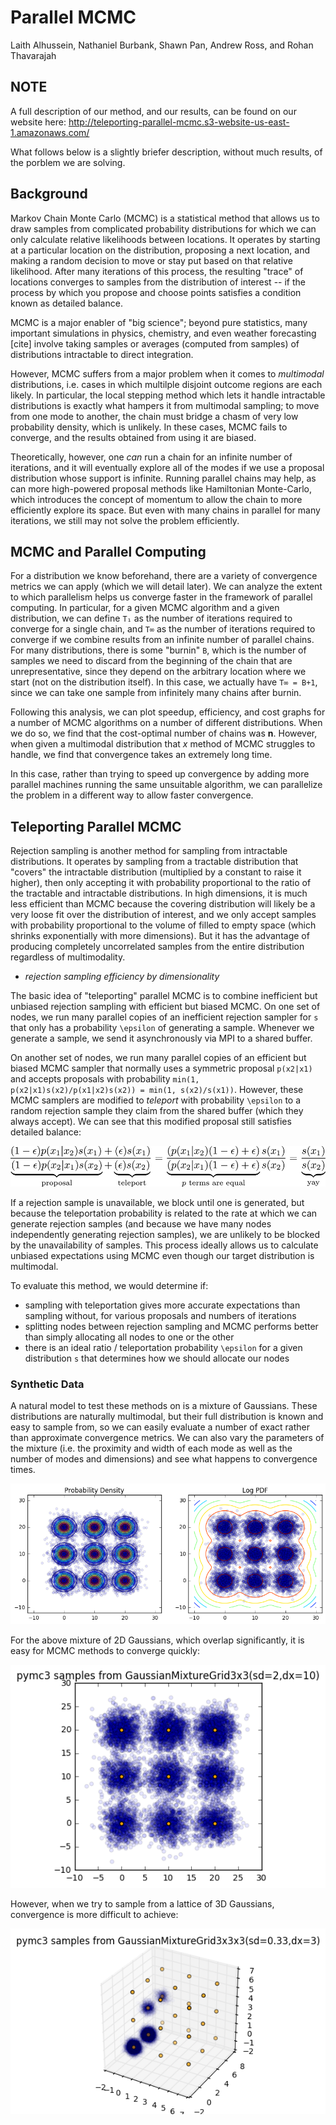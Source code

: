 # Parallel MCMC

Laith Alhussein, Nathaniel Burbank, Shawn Pan, Andrew Ross, and Rohan
Thavarajah

## NOTE
A full description of our method, and our results, can be found on our website here: http://teleporting-parallel-mcmc.s3-website-us-east-1.amazonaws.com/

What follows below is a slightly briefer description, without much results, of the porblem we are solving.

## Background

Markov Chain Monte Carlo (MCMC) is a statistical method that allows us to draw
samples from complicated probability distributions for which we can only
calculate relative likelihoods between locations. It operates by starting at a
particular location on the distribution, proposing a next location, and making
a random decision to move or stay put based on that relative likelihood.  After
many iterations of this process, the resulting "trace" of locations converges
to samples from the distribution of interest -- if the process by which you
propose and choose points satisfies a condition known as detailed balance.

MCMC is a major enabler of "big science"; beyond pure statistics, many
important simulations in physics, chemistry, and even weather forecasting
[cite] involve taking samples or averages (computed from samples) of
distributions intractable to direct integration.

However, MCMC suffers from a major problem when it comes to _multimodal_
distributions, i.e. cases in which multilple disjoint outcome regions are each
likely. In particular, the local stepping method which lets it handle
intractable distributions is exactly what hampers it from multimodal sampling;
to move from one mode to another, the chain must bridge a chasm of very low
probability density, which is unlikely. In these cases, MCMC fails to converge,
and the results obtained from using it are biased.

Theoretically, however, one _can_ run a chain for an infinite number of
iterations, and it will eventually explore all of the modes if we use a
proposal distribution whose support is infinite. Running parallel chains may
help, as can more high-powered proposal methods like Hamiltonian Monte-Carlo,
which introduces the concept of momentum to allow the chain to more efficiently
explore its space. But even with many chains in parallel for many iterations,
we still may not solve the problem efficiently.

## MCMC and Parallel Computing

For a distribution we know beforehand, there are a variety of convergence
metrics we can apply (which we will detail later). We can analyze the extent to
which parallelism helps us converge faster in the framework of parallel
computing. In particular, for a given MCMC algorithm and a given distribution,
we can define `T₁` as the number of iterations required to converge for a
single chain, and `T∞` as the number of iterations required to converge if we
combine results from an infinite number of parallel chains. For many
distributions, there is some "burnin" `B`, which is the number of samples we
need to discard from the beginning of the chain that are unrepresentative,
since they depend on the arbitrary location where we start (not on the
distribution itself). In this case, we actually have `T∞ = B+1`, since we can
take one sample from infinitely many chains after burnin.

Following this analysis, we can plot speedup, efficiency, and cost graphs for a
number of MCMC algorithms on a number of different distributions. When we do so, we find that the cost-optimal number of chains was **n**. However, when given a multimodal distribution that _x_ method of MCMC struggles to handle, we find that convergence takes an extremely long time.

In this case, rather than trying to speed up convergence by adding more
parallel machines running the same unsuitable algorithm, we can parallelize the
problem in a different way to allow faster convergence.

## Teleporting Parallel MCMC

Rejection sampling is another method for sampling from intractable
distributions. It operates by sampling from a tractable distribution that
"covers" the intractable distribution (multiplied by a constant to raise it
higher), then only accepting it with probability proportional to the ratio of
the tractable and intractable distributions. In high dimensions, it is much
less efficient than MCMC because the covering distribution will likely be a
very loose fit over the distribution of interest, and we only accept samples
with probability proportional to the volume of filled to empty space (which
shrinks exponentially with more dimensions). But it has the advantage of
producing completely uncorrelated samples from the entire distribution
regardless of multimodality.

* _rejection sampling efficiency by dimensionality_

The basic idea of "teleporting" parallel MCMC is to combine inefficient but
unbiased rejection sampling with efficient but biased MCMC. On one set of
nodes, we run many parallel copies of an inefficient rejection sampler for `s`
that only has a probability `\epsilon` of generating a sample. Whenever we
generate a sample, we send it asynchronously via MPI to a shared buffer.

On another set of nodes, we run many parallel copies of an efficient but biased
MCMC sampler that normally uses a symmetric proposal `p(x2|x1)` and accepts
proposals with probability `min(1, p(x2|x1)s(x2)/p(x1|x2)s(x2)) = min(1,
s(x2)/s(x1))`. However, these MCMC samplers are modified to _teleport_ with
probability `\epsilon` to a random rejection sample they claim from the shared
buffer (which they always accept). We can see that this modified proposal still
satisfies detailed balance:

![detailed balance](doc/balance.png)

If a rejection sample is unavailable, we block until one is generated, but
because the teleportation probability is related to the rate at which we can
generate rejection samples (and because we have many nodes independently
generating rejection samples), we are unlikely to be blocked by the
unavailability of samples. This process ideally allows us to calculate unbiased
expectations using MCMC even though our target distribution is multimodal.

To evaluate this method, we would determine if:
- sampling with teleportation gives more accurate expectations than sampling
  without, for various proposals and numbers of iterations
- splitting nodes between rejection sampling and MCMC performs better than
  simply allocating all nodes to one or the other
- there is an ideal ratio / teleportation probability `\epsilon` for a given
  distribution `s` that determines how we should allocate our nodes

### Synthetic Data

A natural model to test these methods on is a mixture of Gaussians. These
distributions are naturally multimodal, but their full distribution is known
and easy to sample from, so we can easily evaluate a number of exact rather
than approximate convergence metrics. We can also vary the parameters of the
mixture (i.e. the proximity and width of each mode as well as the number of
modes and dimensions) and see what happens to convergence times.

![GMM](doc/pdf-and-log-pdf.png)

For the above mixture of 2D Gaussians, which overlap significantly, it is easy
for MCMC methods to converge quickly:

![2d](doc/nuts-converges-2d.png)

However, when we try to sample from a lattice of 3D Gaussians, convergence is
more difficult to achieve:

![3d](doc/nuts-doesnt-converge.png)
